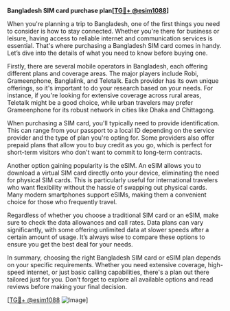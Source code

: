 **Bangladesh SIM card purchase plan[[TG💪+ @esim1088](https://t.me/s/esim1088)]**

When you're planning a trip to Bangladesh, one of the first things you need to consider is how to stay connected. Whether you're there for business or leisure, having access to reliable internet and communication services is essential. That's where purchasing a Bangladesh SIM card comes in handy. Let’s dive into the details of what you need to know before buying one.

Firstly, there are several mobile operators in Bangladesh, each offering different plans and coverage areas. The major players include Robi, Grameenphone, Banglalink, and Teletalk. Each provider has its own unique offerings, so it's important to do your research based on your needs. For instance, if you're looking for extensive coverage across rural areas, Teletalk might be a good choice, while urban travelers may prefer Grameenphone for its robust network in cities like Dhaka and Chittagong.

When purchasing a SIM card, you'll typically need to provide identification. This can range from your passport to a local ID depending on the service provider and the type of plan you're opting for. Some providers also offer prepaid plans that allow you to buy credit as you go, which is perfect for short-term visitors who don't want to commit to long-term contracts.

Another option gaining popularity is the eSIM. An eSIM allows you to download a virtual SIM card directly onto your device, eliminating the need for physical SIM cards. This is particularly useful for international travelers who want flexibility without the hassle of swapping out physical cards. Many modern smartphones support eSIMs, making them a convenient choice for those who frequently travel.

Regardless of whether you choose a traditional SIM card or an eSIM, make sure to check the data allowances and call rates. Data plans can vary significantly, with some offering unlimited data at slower speeds after a certain amount of usage. It’s always wise to compare these options to ensure you get the best deal for your needs.

In summary, choosing the right Bangladesh SIM card or eSIM plan depends on your specific requirements. Whether you need extensive coverage, high-speed internet, or just basic calling capabilities, there's a plan out there tailored just for you. Don’t forget to explore all available options and read reviews before making your final decision.

[[TG💪+ @esim1088](https://t.me/s/esim1088) ![Image](https://i.postimg.cc/Y0z9fWf4/image.png)]